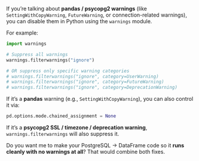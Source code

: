 If you’re talking about **pandas / psycopg2 warnings** (like `SettingWithCopyWarning`, `FutureWarning`, or connection-related warnings),
you can disable them in Python using the `warnings` module.

For example:

```python
import warnings

# Suppress all warnings
warnings.filterwarnings("ignore")

# OR suppress only specific warning categories
# warnings.filterwarnings("ignore", category=UserWarning)
# warnings.filterwarnings("ignore", category=FutureWarning)
# warnings.filterwarnings("ignore", category=DeprecationWarning)
```

If it’s a **pandas** warning (e.g., `SettingWithCopyWarning`), you can also control it via:

```python
pd.options.mode.chained_assignment = None
```

If it’s a **psycopg2 SSL / timezone / deprecation warning**, `warnings.filterwarnings` will also suppress it.

Do you want me to make your PostgreSQL → DataFrame code so it **runs cleanly with no warnings at all**? That would combine both fixes.
